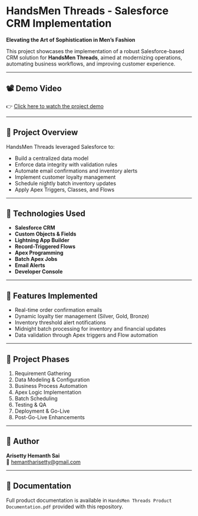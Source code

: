 # HandsMen Threads - Salesforce CRM Implementation

**Elevating the Art of Sophistication in Men’s Fashion**

This project showcases the implementation of a robust Salesforce-based CRM solution for **HandsMen Threads**, aimed at modernizing operations, automating business workflows, and improving customer experience.

---

## 📽️ Demo Video

👉 [Click here to watch the project demo](https://drive.google.com/file/d/1g1-NefcmUdeG8jsqnMK3wZz9uZC3aP_o/view?usp=drive_link)  


---

## 📌 Project Overview

HandsMen Threads leveraged Salesforce to:

- Build a centralized data model
- Enforce data integrity with validation rules
- Automate email confirmations and inventory alerts
- Implement customer loyalty management
- Schedule nightly batch inventory updates
- Apply Apex Triggers, Classes, and Flows

---

## 🔧 Technologies Used

- **Salesforce CRM**
- **Custom Objects & Fields**
- **Lightning App Builder**
- **Record-Triggered Flows**
- **Apex Programming**
- **Batch Apex Jobs**
- **Email Alerts**
- **Developer Console**

---

## 🚀 Features Implemented

- Real-time order confirmation emails
- Dynamic loyalty tier management (Silver, Gold, Bronze)
- Inventory threshold alert notifications
- Midnight batch processing for inventory and financial updates
- Data validation through Apex triggers and Flow automation

---

## 🧩 Project Phases

1. Requirement Gathering
2. Data Modeling & Configuration
3. Business Process Automation
4. Apex Logic Implementation
5. Batch Scheduling
6. Testing & QA
7. Deployment & Go-Live
8. Post-Go-Live Enhancements

---

## 👤 Author

**Arisetty Hemanth Sai**  
📧 [hemantharisetty@gmail.com](mailto:hemantharisetty@gmail.com)

---

## 📄 Documentation

Full product documentation is available in `HandsMen Threads Product Documentation.pdf` provided with this repository.

